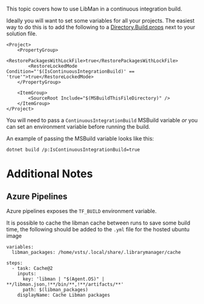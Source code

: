 This topic covers how to use LibMan in a continuous integration build.

Ideally you will want to set some variables for all your projects. The easiest way to do this is to add the following to a [Directory.Build.props](https://docs.microsoft.com/en-us/visualstudio/msbuild/customize-your-build?view=vs-2019#directorybuildprops-and-directorybuildtargets) next to your solution file.

```
<Project>
	<PropertyGroup>
		<RestorePackagesWithLockFile>true</RestorePackagesWithLockFile>
		<RestoreLockedMode Condition="'$(IsContinuousIntegrationBuild)' == 'true'">true</RestoreLockedMode>
	</PropertyGroup>
	
	<ItemGroup>
		<SourceRoot Include="$(MSBuildThisFileDirectory)" />
	</ItemGroup>
</Project>
```

You will need to pass a `ContinuousIntegrationBuild` MSBuild variable *or* you can set an environment variable before running the build.

An example of passing the MSBuild variable looks like this:

```
dotnet build /p:IsContinuousIntegrationBuild=true
```

Additional Notes
===
Azure Pipelines
---
Azure pipelines exposes the `TF_BUILD` environment variable.

It is possible to cache the libman cache between runs to save some build time, the following should be added to the `.yml` file for the hosted ubuntu image

```
variables:
  libman_packages: /home/vsts/.local/share/.librarymanager/cache
 
steps:
  - task: Cache@2
    inputs:
      key: 'libman | "$(Agent.OS)" | **/libman.json,!**/bin/**,!**/artifacts/**'
      path: $(libman_packages)
    displayName: Cache Libman packages
```